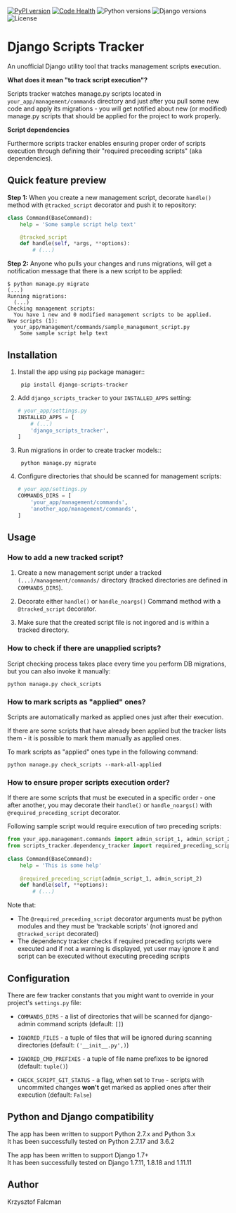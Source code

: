 [![PyPI version](https://badge.fury.io/py/django-scripts-tracker.svg)](https://badge.fury.io/py/django-scripts-tracker)
[![Code Health](https://landscape.io/github/Krzysiek555/django-scripts-tracker/master/landscape.svg?style=flat)](https://landscape.io/github/Krzysiek555/django-scripts-tracker/master)
![Python versions](https://img.shields.io/pypi/pyversions/django-scripts-tracker.svg)
![Django versions](https://img.shields.io/badge/django-1.7%2C%201.8%2C%201.11-blue.svg)
![License](https://img.shields.io/pypi/l/django-scripts-tracker.svg)

Django Scripts Tracker
======================

An unofficial Django utility tool that tracks management scripts execution.

**What does it mean "to track script execution"?**

Scripts tracker watches manage.py scripts located in ``your_app/management/commands`` directory and just after you pull
some new code and apply its migrations - you will get notified about new (or modified) manage.py scripts that should
be applied for the project to work properly.

**Script dependencies**

Furthermore scripts tracker enables ensuring proper order of scripts execution through defining their 
"required preceeding scripts" (aka dependencies).

Quick feature preview
---------------------

**Step 1:** When you create a new management script, decorate `handle()` method with `@tracked_script` decorator 
and push it to repository:

```python
class Command(BaseCommand):
    help = 'Some sample script help text'

    @tracked_script
    def handle(self, *args, **options):
        # (...)
```

**Step 2:** Anyone who pulls your changes and runs migrations, will get a notification message that there is a new 
script to be applied:

    $ python manage.py migrate
    (...)
    Running migrations:
      (...)
    Checking management scripts:
      You have 1 new and 0 modified management scripts to be applied.
    New scripts (1):
      your_app/management/commands/sample_management_script.py
        Some sample script help text

Installation
------------

1. Install the app using `pip` package manager::

        pip install django-scripts-tracker

2. Add `django_scripts_tracker` to your `INSTALLED_APPS` setting:

    ```python
    # your_app/settings.py
    INSTALLED_APPS = [
        # (...)
        'django_scripts_tracker',
    ]
    ```

3. Run migrations in order to create tracker models::

        python manage.py migrate

4. Configure directories that should be scanned for management scripts:

    ```python
    # your_app/settings.py
    COMMANDS_DIRS = [
        'your_app/management/commands',
        'another_app/management/commands',
    ]
    ```

Usage
-----

### How to add a new tracked script?

1. Create a new management script under a tracked `(...)/management/commands/` directory (tracked directories are 
defined in `COMMANDS_DIRS`).

2. Decorate either `handle()` or `handle_noargs()` Command method with a `@tracked_script` decorator.

3. Make sure that the created script file is not ingored and is within a tracked directory.


### How to check if there are unapplied scripts?

Script checking process takes place every time you perform DB migrations, but you can also invoke it manually:

    python manage.py check_scripts


### How to mark scripts as "applied" ones?

Scripts are automatically marked as applied ones just after their execution.

If there are some scripts that have already been applied but the tracker lists them - it is possible to mark them
manually as applied ones.

To mark scripts as "applied" ones type in the following command:

    python manage.py check_scripts --mark-all-applied


### How to ensure proper scripts execution order?

If there are some scripts that must be executed in a specific order - one after another,
you may decorate their `handle()` or `handle_noargs()` with `@required_preceding_script`
decorator.

Following sample script would require execution of two preceding scripts:

```python
from your_app.management.commands import admin_script_1, admin_script_2
from scripts_tracker.dependency_tracker import required_preceding_script
    
class Command(BaseCommand):
    help = 'This is some help'
    
    @required_preceding_script(admin_script_1, admin_script_2)
    def handle(self, **options):
        # (...)
```

Note that:

* The `@required_preceding_script` decorator arguments must be python modules and they must be 'trackable scripts'
(not ignored and `@tracked_script` decorated)
* The dependency tracker checks if required preceding scripts were executed and if not a warning is displayed,
yet user may ignore it and script can be executed without executing preceding scripts


Configuration
-------------

There are few tracker constants that you might want to override in your project's `settings.py` file:

* `COMMANDS_DIRS` - a list of directories that will be scanned for django-admin command scripts (default: `[]`)

* `IGNORED_FILES` - a tuple of files that will be ignored during scanning directories (default: `('__init__.py',)`)

* `IGNORED_CMD_PREFIXES` - a tuple of file name prefixes to be ignored (default: `tuple()`)

* `CHECK_SCRIPT_GIT_STATUS` - a flag, when set to `True` - scripts with uncommited changes **won't** get marked as 
applied ones after their execution (default: `False`)


Python and Django compatibility
-------------------------------

The app has been written to support Python 2.7.x and Python 3.x<br>
It has been successfully tested on Python 2.7.17 and 3.6.2

The app has been written to support Django 1.7+<br>
It has been successfully tested on Django 1.7.11, 1.8.18 and 1.11.11


Author
------

Krzysztof Falcman